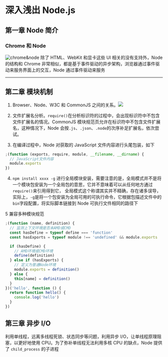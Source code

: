 # 深入浅出 Node.js

## 第一章 Node 简介

### Chrome 和 Node

![chrome&node](/images/chrome-node.png)
除了 HTML、WebKit 和显卡这些 UI 相关的没有支持外，Node 的结构和 Chrome 非常相似，都是基于事件驱动的异步架构，浏览器通过事件驱动来服务界面上的交互，Node 通过事件驱动来服务

---

## 第二章 模块机制

1. Browser、Node、W3C 和 CommonJS 之间的关系。![](/images/relationship.png)

2. 文件扩展名分析。`require()`在分析标识符的过程中，会出现标识符中不包含文件扩展名的情况。CommonJS 模块规范页允许在标识符中不包含文件扩展名，这种情况下，Node 会按`.js`、`.json`、`.node`的次序补足扩展名，依次尝试。

3. 在编译过程中，Node 对获取的 JavaScript 文件内容进行头尾包装，如下

```js
;(function (exports, require, module, __filename, __dirname) {
  // JavaScript文件内容
  module.exports
})
```

4. `npm install xxxx -g` 进行全局模块安装，需要注意的是，全局模式并不是将一个模块包安装为一个全局包的意思，它并不意味着可以从任何地方通过`require()`来引用得到它，
   全局模式这个称谓其实并不精确，存在诸多误导，实际上，`-g`是将一个包安装为全局可用的可执行命令，它根据包描述文件中的`bin`字段配置，将实际脚本链接到 Node 可执行文件相同的路径下

5 兼容多种模块规范

```js
;(function (name, definition) {
  // 监测上下文环境是否未AMD或CMD
  const hasDefine = typeof define === 'function'
  const hasExports = typeof module !== 'undefined' && module.exports

  if (hasDefine) {
    // AMD环境或CMD环境
    define(definition)
  } else if (hasExports) {
    // 定义为普通Node环境
    module.exports = definition()
  } else {
    this[name] = definition()
  }
})('hello', function () {
  return function hello() {
    console.log('hello')
  }
})
```

## 第三章 异步 I/O

利用单线程，远离多线程死锁、状态同步等问题，利用异步 I/O，让单线程原理阻塞，以更好地使用 CPU。为了弥补单线程无法利用多核 CPU 的缺点，Node 提供了 `child_process` 的子进程
